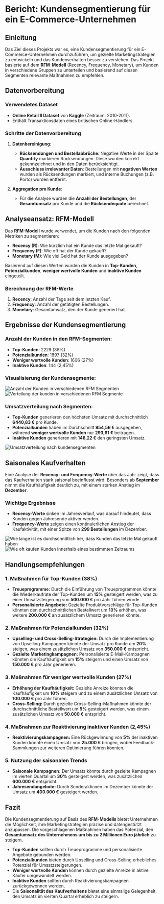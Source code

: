 # Bericht: Kundensegmentierung für ein E-Commerce-Unternehmen

## Einleitung
Das Ziel dieses Projekts war es, eine Kundensegmentierung für ein E-Commerce-Unternehmen durchzuführen, um gezielte Marketingstrategien zu entwickeln und das Kundenverhalten besser zu verstehen. 
Das Projekt basierte auf dem **RFM-Modell** (Recency, Frequency, Monetary), um Kunden in verschiedene Gruppen zu unterteilen und basierend auf diesen Segmenten relevante Maßnahmen zu empfehlen.

## Datenvorbereitung

### Verwendetes Dataset
- **Online Retail II Dataset** von **Kaggle** (Zeitraum: 2010-2011).
- Enthält Transaktionsdaten eines britischen Online-Händlers.

### Schritte der Datenvorbereitung
1. **Datenbereinigung**:
   - **Rücksendungen und Bestellabbrüche**: Negative Werte in der Spalte **Quantity** markieren Rücksendungen. Diese wurden korrekt gekennzeichnet und in den Daten berücksichtigt.
   - **Ausschluss irrelevanter Daten**: Bestellungen mit **negativen Werten** wurden als Rücksendungen markiert, und interne Buchungen (z.B. Porto) wurden entfernt.

2. **Aggregation pro Kunde**:
   - Für die Analyse wurden die **Anzahl der Bestellungen**, der **Gesamtumsatz** pro Kunde und die **Rücksendequote** berechnet.

## Analyseansatz: RFM-Modell
Das **RFM-Modell** wurde verwendet, um die Kunden nach den folgenden Metriken zu segmentieren:
- **Recency (R)**: Wie kürzlich hat ein Kunde das letzte Mal gekauft?
- **Frequency (F)**: Wie oft hat der Kunde gekauft?
- **Monetary (M)**: Wie viel Geld hat der Kunde ausgegeben?

Basierend auf diesen Werten wurden die Kunden in **Top-Kunden**, **Potenzialkunden**, **weniger wertvolle Kunden** und **inaktive Kunden** eingeteilt.

### Berechnung der RFM-Werte
1. **Recency**: Anzahl der Tage seit dem letzten Kauf.
2. **Frequency**: Anzahl der getätigten Bestellungen.
3. **Monetary**: Gesamtumsatz, den der Kunde generiert hat.

## Ergebnisse der Kundensegmentierung

### Anzahl der Kunden in den RFM-Segmenten:
- **Top-Kunden**: 2229 (38%)
- **Potenzialkunden**: 1897 (32%)
- **Weniger wertvolle Kunden**: 1606 (27%)
- **Inaktive Kunden**: 144 (2,45%)

### Visualisierung der Kundensegmente:

![Anzahl der Kunden in verschiedenen RFM Segmenten](https://github.com/user-attachments/assets/3f47317a-397b-40bd-b70d-d7b5b1889715)
![Verteilung der kunden in verschiedenen RFM Segmente](https://github.com/user-attachments/assets/68b2667a-4330-452a-a7d7-0a1afb2e3b58)

### Umsatzverteilung nach Segmenten:
- **Top-Kunden** generieren den höchsten Umsatz mit durchschnittlich **6440,83 €** pro Kunde.
- **Potenzialkunden** haben im Durchschnitt **954,56 €** ausgegeben, während **weniger wertvolle Kunden** nur **293,61 €** beitragen.
- **Inaktive Kunden** generieren mit **148,22 €** den geringsten Umsatz.

![Umsatzverteilung nach kundensegmenten](https://github.com/user-attachments/assets/dce0eec9-52f6-4aff-87cb-7d632ccb78de)

## Saisonales Kaufverhalten

Eine Analyse der **Recency- und Frequency-Werte** über das Jahr zeigt, dass das Kaufverhalten stark saisonal beeinflusst wird. Besonders ab **September** nimmt die Kaufhäufigkeit deutlich zu, mit einem starken Anstieg im **Dezember**.

### Wichtige Ergebnisse
- **Recency-Werte** sinken im Jahresverlauf, was darauf hindeutet, dass Kunden gegen Jahresende aktiver werden.
- **Frequency-Werte** zeigen einen kontinuierlichen Anstieg der Kaufaktivität, mit einer Spitze von **299 Bestellungen** im Dezember.

![Wie lange ist es durchschnittlich her, dass Kunden das letzte Mal gekauft haben](https://github.com/user-attachments/assets/3652d495-bad4-4f09-8371-b7dd5604857f)
![Wie oft kaufen Kunden innerhalb eines bestimmten Zeitraums](https://github.com/user-attachments/assets/e3ab11d1-3025-41e4-86ad-8cec11b55c63)

## Handlungsempfehlungen

### 1. Maßnahmen für Top-Kunden (38%)
- **Treueprogramme:** Durch die Einführung von Treueprogrammen könnte die Wiederkaufrate der Top-Kunden um **15%** gesteigert werden, was zu einer Umsatzsteigerung von **500.000 €** pro Jahr führen würde.
- **Personalisierte Angebote:** Gezielte Produktvorschläge für Top-Kunden könnten den durchschnittlichen Bestellwert um **10%** erhöhen, was weitere **200.000 €** an zusätzlichem Umsatz generieren könnte.

### 2. Maßnahmen für Potenzialkunden (32%)
- **Upselling- und Cross-Selling-Strategien:** Durch die Implementierung von Upselling-Kampagnen könnte der Umsatz pro Kunde um **20%** steigen, was einem zusätzlichen Umsatz von **350.000 €** entspricht.
- **Gezielte Marketingkampagnen:** Personalisierte E-Mail-Kampagnen könnten die Kaufhäufigkeit um **15%** steigern und einen Umsatz von **150.000 €** pro Jahr generieren.

### 3. Maßnahmen für weniger wertvolle Kunden (27%)
- **Erhöhung der Kaufhäufigkeit:** Gezielte Anreize könnten die Kaufhäufigkeit um **10%** steigern und zu einem zusätzlichen Umsatz von **100.000 €** pro Jahr führen.
- **Cross-Selling:** Durch gezielte Cross-Selling-Maßnahmen könnte der durchschnittliche Bestellwert um **5%** gesteigert werden, was einem zusätzlichen Umsatz von **50.000 €** entspricht.

### 4. Maßnahmen zur Reaktivierung inaktiver Kunden (2,45%)
- **Reaktivierungskampagnen:** Eine Rückgewinnung von **5%** der inaktiven Kunden könnte einen Umsatz von **25.000 €** bringen, wobei Feedback-Sammlungen zur weiteren Optimierung führen könnten.
  
### 5. Nutzung der saisonalen Trends
- **Saisonale Kampagnen:** Der Umsatz könnte durch gezielte Kampagnen im vierten Quartal um **30%** gesteigert werden, was zusätzlichen **600.000 €** entspricht.
- **Jahresendangebote:** Durch Sonderaktionen im Dezember könnte der Umsatz um **400.000 €** gesteigert werden.

## Fazit

Die Kundensegmentierung auf Basis des **RFM-Modells** bietet Unternehmen die Möglichkeit, ihre Marketingstrategien präzise und datengestützt anzupassen. Die vorgeschlagenen Maßnahmen haben das Potenzial, den **Gesamtumsatz des Unternehmens um bis zu 2 Millionen Euro jährlich** zu steigern.

- **Top-Kunden** sollten durch Treueprogramme und personalisierte Angebote gebunden werden.
- **Potenzialkunden** bieten durch Upselling und Cross-Selling erhebliches Potenzial für Umsatzsteigerungen.
- **Weniger wertvolle Kunden** können durch gezielte Anreize in aktive Käufer umgewandelt werden.
- **Inaktive Kunden** sollten durch Reaktivierungskampagnen zurückgewonnen werden.
- Die **Saisonalität des Kaufverhaltens** bietet eine einmalige Gelegenheit, den Umsatz im vierten Quartal erheblich zu steigern.
